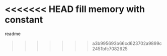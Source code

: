 <<<<<<< HEAD
fill memory with constant
=======
readme
>>>>>>> a3b995693b66cd623702a9899c2451bfc7082625
